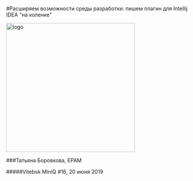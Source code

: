 #Расширяем возможности среды разработки: пишем плагин для Intellij IDEA "на коленке"

<img src="https://cdn.freebiesupply.com/logos/thumbs/2x/jetbrains-1-logo.png" alt="logo" width="350"/>


###Татьяна Боровкова, EPAM

#####Vitebsk MiniQ #16, 20 июня 2019
